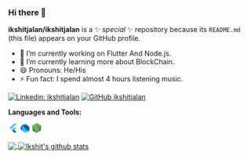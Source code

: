 ### Hi there 👋
**ikshitjalan/ikshitjalan** is a ✨ _special_ ✨ repository because its `README.md` (this file) appears on your GitHub profile.

- 🔭 I’m currently working on Flutter And Node.js.
- 🌱 I’m currently learning more about BlockChain.
- 😄 Pronouns: He/His
- ⚡ Fun fact: I spend almost 4 hours listening music.

[![Linkedin: ikshitjalan](https://img.shields.io/badge/-ikshitjalan-blue?style=flat-square&logo=Linkedin&logoColor=white&link=https://www.linkedin.com/in/ikshit-jalan-b40718155/)](https://www.linkedin.com/in/ikshit-jalan-b40718155/)
[![GitHub ikshitjalan](https://img.shields.io/github/followers/ikshitjalan?label=follow&style=social)](https://github.com/ikshitjalan)


**Languages and Tools:**  

<code><img height="20" src="https://raw.githubusercontent.com/github/explore/80688e429a7d4ef2fca1e82350fe8e3517d3494d/topics/flutter/flutter.png"></code>
<code><img height="20" src="https://raw.githubusercontent.com/github/explore/80688e429a7d4ef2fca1e82350fe8e3517d3494d/topics/dart/dart.png"></code>
<code><img height="20" src="https://raw.githubusercontent.com/github/explore/80688e429a7d4ef2fca1e82350fe8e3517d3494d/topics/nodejs/nodejs.png"></code>  

<a href="https://github.com/ikshitjalan">
  <img align="center" src="https://github-readme-stats.vercel.app/api/top-langs/?username=ikshitjalan&theme=light&hide_langs_below=1" />
</a>
<a href="https://github.com/ikshitjalan">
 <img align="center" src="https://github-readme-stats.vercel.app/api?username=ikshitjalan&show_icons=true&theme=light&line_height=27" alt="Ikshit's github stats"/>
</a>


